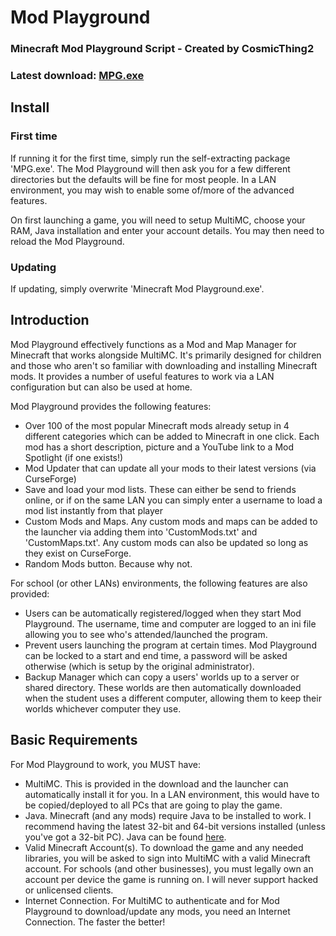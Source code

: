 # Mod Playground

### Minecraft Mod Playground Script - Created by CosmicThing2
### Latest download: [MPG.exe](https://github.com/CosmicThing2/Mod-Playground/raw/master/Install/MPG.exe)

## Install
### First time
If running it for the first time, simply run the self-extracting package 'MPG.exe'. The Mod Playground will then ask you for a few different directories but the defaults will be fine for most people. In a LAN environment, you may wish to enable some of/more of the advanced features.

On first launching a game, you will need to setup MultiMC, choose your RAM, Java installation and enter your account details. You may then need to reload the Mod Playground.

### Updating
If updating, simply overwrite 'Minecraft Mod Playground.exe'.

## Introduction

Mod Playground effectively functions as a Mod and Map Manager for Minecraft that works alongside MultiMC. It's primarily designed for children and those who aren't so familiar with downloading and installing Minecraft mods. It provides a number of useful features to work via a LAN configuration but can also be used at home.

Mod Playground provides the following features:
- Over 100 of the most popular Minecraft mods already setup in 4 different categories which can be added to Minecraft in one click. Each mod has a short description, picture and a YouTube link to a Mod Spotlight (if one exists!)
- Mod Updater that can update all your mods to their latest versions (via CurseForge)
- Save and load your mod lists. These can either be send to friends online, or if on the same LAN you can simply enter a username to load a mod list instantly from that player
- Custom Mods and Maps. Any custom mods and maps can be added to the launcher via adding them into 'CustomMods.txt' and 'CustomMaps.txt'. Any custom mods can also be updated so long as they exist on CurseForge.
- Random Mods button. Because why not.

For school (or other LANs) environments, the following features are also provided:
- Users can be automatically registered/logged when they start Mod Playground. The username, time and computer are logged to an ini file allowing you to see who's attended/launched the program.
- Prevent users launching the program at certain times. Mod Playground can be locked to a start and end time, a password will be asked otherwise (which is setup by the original administrator).
- Backup Manager which can copy a users' worlds up to a server or shared directory. These worlds are then automatically downloaded when the student uses a different computer, allowing them to keep their worlds whichever computer they use.

## Basic Requirements

For Mod Playground to work, you MUST have:
- MultiMC. This is provided in the download and the launcher can automatically install it for you. In a LAN environment, this would have to be copied/deployed to all PCs that are going to play the game.
- Java. Minecraft (and any mods) require Java to be installed to work. I recommend having the latest 32-bit and 64-bit versions installed (unless you've got a 32-bit PC). Java can be found [here](https://www.java.com/en/download/manual.jsp).
- Valid Minecraft Account(s). To download the game and any needed libraries, you will be asked to sign into MultiMC with a valid Minecraft account. For schools (and other businesses), you must legally own an account per device the game is running on. I will never support hacked or unlicensed clients.
- Internet Connection. For MultiMC to authenticate and for Mod Playground to download/update any mods, you need an Internet Connection. The faster the better!

